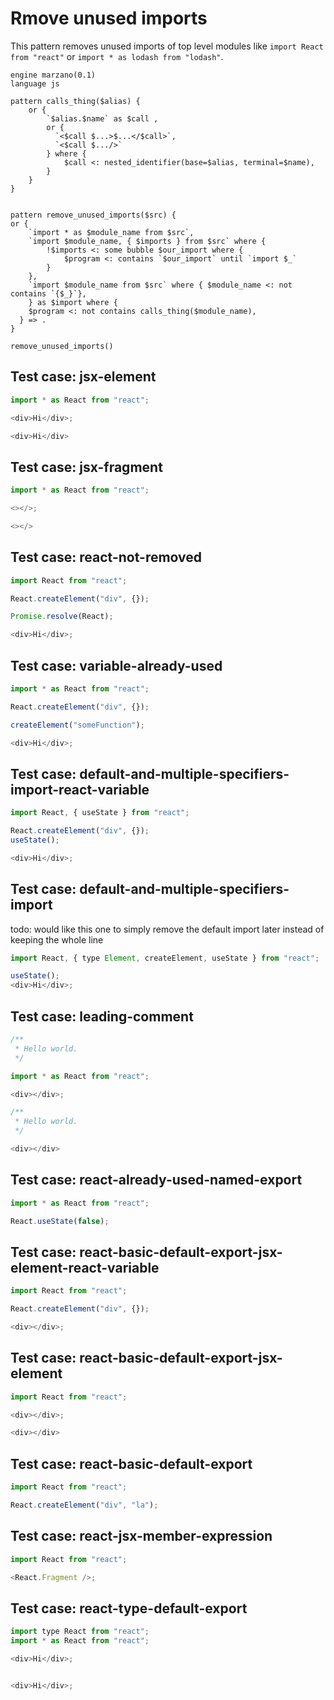 # Rmove unused imports

This pattern removes unused imports of top level modules like `import React from "react"` or `import * as lodash from "lodash"`.

```grit
engine marzano(0.1)
language js

pattern calls_thing($alias) {
    or {
        `$alias.$name` as $call ,
        or {
          `<$call $...>$...</$call>`,
          `<$call $.../>`
        } where {
            $call <: nested_identifier(base=$alias, terminal=$name),
        }
    }
}


pattern remove_unused_imports($src) {
or {
    `import * as $module_name from $src`,
    `import $module_name, { $imports } from $src` where {
        !$imports <: some bubble $our_import where {
            $program <: contains `$our_import` until `import $_`
        }
    },
    `import $module_name from $src` where { $module_name <: not contains `{$_}`},
    } as $import where {
    $program <: not contains calls_thing($module_name),
  } => .
}

remove_unused_imports()
```

## Test case: jsx-element

```javascript
import * as React from "react";

<div>Hi</div>;
```

```javascript
<div>Hi</div>
```
## Test case: jsx-fragment

```javascript
import * as React from "react";

<></>;
```

```javascript
<></>
```

## Test case: react-not-removed

```javascript
import React from "react";

React.createElement("div", {});

Promise.resolve(React);

<div>Hi</div>;
```

## Test case: variable-already-used

```javascript
import * as React from "react";

React.createElement("div", {});

createElement("someFunction");

<div>Hi</div>;
```

## Test case: default-and-multiple-specifiers-import-react-variable

```javascript
import React, { useState } from "react";

React.createElement("div", {});
useState();

<div>Hi</div>;
```

## Test case: default-and-multiple-specifiers-import
todo: would like this one to simply remove the default import later instead of keeping the whole line

```javascript
import React, { type Element, createElement, useState } from "react";

useState();
<div>Hi</div>;
```

## Test case: leading-comment

```javascript
/**
 * Hello world.
 */

import * as React from "react";

<div></div>;
```

```javascript
/**
 * Hello world.
 */

<div></div>
```

## Test case: react-already-used-named-export

```javascript
import * as React from "react";

React.useState(false);
```

## Test case: react-basic-default-export-jsx-element-react-variable

```javascript
import React from "react";

React.createElement("div", {});

<div></div>;
```

## Test case: react-basic-default-export-jsx-element

```javascript
import React from "react";

<div></div>;
```

```javascript
<div></div>
```

## Test case: react-basic-default-export

```javascript
import React from "react";

React.createElement("div", "la");
```

## Test case: react-jsx-member-expression

```javascript
import React from "react";

<React.Fragment />;
```

## Test case: react-type-default-export

```javascript
import type React from "react";
import * as React from "react";

<div>Hi</div>;
```

```javascript

<div>Hi</div>;
```
